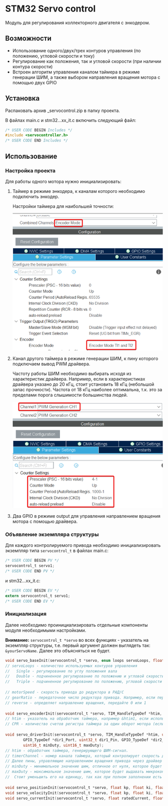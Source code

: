 # STM32 Servo control
Модуль для регулирования коллекторного двигателя с энкодером.
## Возможности
 - Использование одного/двух/трех контуров управления (по положению, угловой скорости и току)
 - Регулирование как положения, так и угловой скорости (при наличии контура скорости)
 - Встроен алгоритм управления каналом таймера в режиме генерации ШИМ, а также выбором направления вращения мотора с помощью двух GPIO

## Установка
Распаковать архив _servocontrol.zip в папку проекта.

В файлах main.c и stm32...xx_it.c включить следующий файл:
```c
/* USER CODE BEGIN Includes */
#include <servocontroller.h>
/* USER CODE END Includes */
```
## Использование
### Настройка проекта
Для работы одного мотора нужно инициализировать:
1. Таймер в режиме энкодера, к каналам которого необходимо подключить энкодер.
   
   Настройки таймера для наибольшей точности:
   
   ![Preview1](./images/EncoderMode.png)
3. Канал другого таймера в режиме генерации ШИМ, к пину которого подключаем вывод PWM драйвера.

   Частоту работы ШИМ необходимо выбирать исходя из характеристик драйвера. Например, если в характеристиках драйвера указано до 20 кГц, стоит установить 18 кГц (небольшой запас прочности). Частота от 18 кГц наиболее оптимальна, т.к. это за пределами порога слышимости большинства людей.

   ![Preview1](./images/PWMSettings.png)

4. Два GPIO в режиме output для управления направлением вращения мотора с помощью драйвера.

### Объявление экземпляра структуры
Для каждого контролируемого привода необходимо инициализировать экземпляр типа `servocontrol_t` в файлах main.c:

```c
/* USER CODE BEGIN PV */
servocontrol_t servo1;
/* USER CODE END PV */
```

и stm32...xx_it.c:
```c
/* USER CODE BEGIN EV */
extern servocontrol_t servo1;
/* USER CODE END EV */
```
### Инициализация
Далее необходимо проинициализировать отдельные компоненты модуля необходимыми настройками.

**Внимание:** `servocontrol_t *servo` во всех функциях - указатель на экземпляр структуры, т.е. первый аргумент должен выглядеть так: `&yourServoName`. Далее это объясняться не будет.
```c
void servo_baseInit(servocontrol_t *servo, enum loops servoLoops, float motorSpeed, float gearRatio, uint8_t reverse);
// servoLoops - количество используемых контуров управления
//   Single - регулирование по углу положения вала
//   Double - подчиненное регулирование по положению и угловой скорости
//   Triple - подчиненное регулирование по положению, угловой скорости и току (пропорционален моменту)

// motorSpeed - скорость привода до редуктора в РАД/С
// gearRatio - передаточное число редуктора привода. Например, если передаточное число 1:21.3, передайте в функцию 21.3. Если редуктора нет, или хотите регулировать до привод без учета редукции (бывает полезно при большом влиянии вязкого трения редуктора на работу привода), передайте 1.
// reverse - определяет направление вращения, передайте 0 или 1

void servo_encoderInit(servocontrol_t *servo, TIM_HandleTypeDef *htim, uint16_t CPR);
// htim - указатель на обработчик таймера, например &htim1, если используется TIM1
// CPR - количество счетов регистра таймера за один оборот мотора (если использованы два канала, CPR=(PPR*4)-1. PPR можно узнать из характеристик энкодера.

void servo_driverInit(servocontrol_t *servo, TIM_HandleTypeDef *htim, uint8_t timerChannel,
		GPIO_TypeDef *dir1_Port, uint32_t dir1_Pin, GPIO_TypeDef *dir2_Port, uint32_t dir2_Pin,
		uint16_t minDuty, uint16_t maxDuty);
// htim - обработчик таймера, генерирующего ШИМ-сигнал.
// timerChannel - номер канала таймера, который контролирует скорость данного привода (числом: 1/2/3/4)
// Далее пины, управляющие направлением вращения привода через драйвер (с указанием портов)
// minDuty - минимальное значение шим, отличное от нуля, которое будет выдавать микроконтроллер (обычно 0)
// maxDuty - максимальное значение шим, которое будет выдавать микроконтроллер. Рекомендую взять значение, равное ARR-1, где ARR - arr регистр таймера
//  Стоит уменьшить его на единицу, так как при полном заполнении есть риск перегрева мосфетов драйвера.

void servo_positionInit(servocontrol_t *servo, float kp, float ki, float kd, float dt, float kt);
void servo_velocityInit(servocontrol_t *servo, float kp, float ki, float kd, float dt, float kt);
void servo_currentInit(servocontrol_t *servo, float ratedCurrent, float kp, float ki, float kd, float dt, float kt);
```

